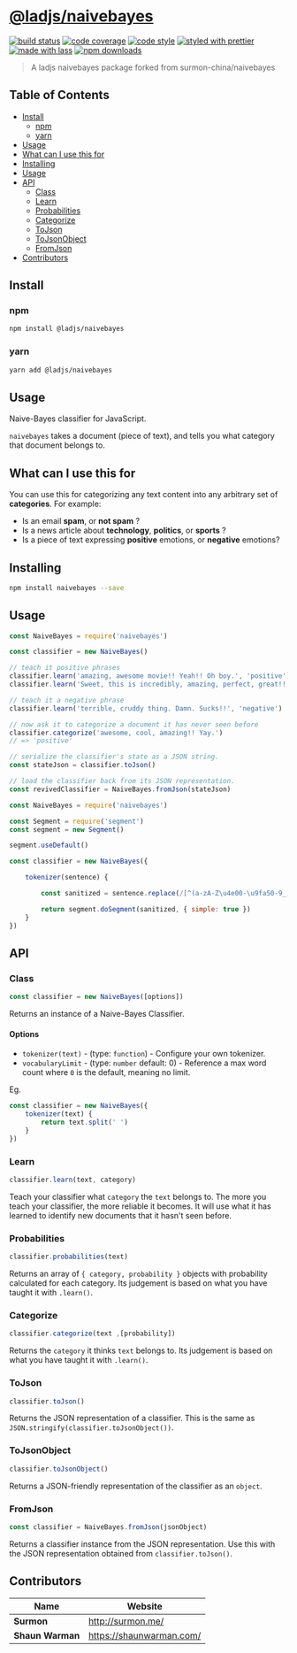 # [**@ladjs/naivebayes**](https://github.com/ladjs/naivebayes)

[![build status](https://img.shields.io/travis/com/shaunwarman/naivebayes.svg)](https://travis-ci.com/shaunwarman/naivebayes)
[![code coverage](https://img.shields.io/codecov/c/github/shaunwarman/naivebayes.svg)](https://codecov.io/gh/shaunwarman/naivebayes)
[![code style](https://img.shields.io/badge/code_style-XO-5ed9c7.svg)](https://github.com/sindresorhus/xo)
[![styled with prettier](https://img.shields.io/badge/styled_with-prettier-ff69b4.svg)](https://github.com/prettier/prettier)
[![made with lass](https://img.shields.io/badge/made_with-lass-95CC28.svg)](https://lass.js.org)
[![npm downloads](https://img.shields.io/npm/dt/@ladjs/naivebayes.svg)](https://npm.im/@ladjs/naivebayes)

> A ladjs naivebayes package forked from surmon-china/naivebayes


## Table of Contents

* [Install](#install)
  * [npm](#npm)
  * [yarn](#yarn)
* [Usage](#usage)
* [What can I use this for](#what-can-i-use-this-for)
* [Installing](#installing)
* [Usage](#usage-1)
* [API](#api)
  * [Class](#class)
  * [Learn](#learn)
  * [Probabilities](#probabilities)
  * [Categorize](#categorize)
  * [ToJson](#tojson)
  * [ToJsonObject](#tojsonobject)
  * [FromJson](#fromjson)
* [Contributors](#contributors)


## Install

### npm

```sh
npm install @ladjs/naivebayes
```

### yarn

```sh
yarn add @ladjs/naivebayes
```


## Usage

Naive-Bayes classifier for JavaScript.

`naivebayes` takes a document (piece of text), and tells you what category that document belongs to.


## What can I use this for

You can use this for categorizing any text content into any arbitrary set of **categories**. For example:

* Is an email **spam**, or **not spam** ?
* Is a news article about **technology**, **politics**, or **sports** ?
* Is a piece of text expressing **positive** emotions, or **negative** emotions?


## Installing

```sh
npm install naivebayes --save
```


## Usage

```javascript
const NaiveBayes = require('naivebayes')

const classifier = new NaiveBayes()

// teach it positive phrases
classifier.learn('amazing, awesome movie!! Yeah!! Oh boy.', 'positive')
classifier.learn('Sweet, this is incredibly, amazing, perfect, great!!', 'positive')

// teach it a negative phrase
classifier.learn('terrible, cruddy thing. Damn. Sucks!!', 'negative')

// now ask it to categorize a document it has never seen before
classifier.categorize('awesome, cool, amazing!! Yay.')
// => 'positive'

// serialize the classifier's state as a JSON string.
const stateJson = classifier.toJson()

// load the classifier back from its JSON representation.
const revivedClassifier = NaiveBayes.fromJson(stateJson)

```

```javascript
const NaiveBayes = require('naivebayes')

const Segment = require('segment')
const segment = new Segment()

segment.useDefault()

const classifier = new NaiveBayes({

    tokenizer(sentence) {

        const sanitized = sentence.replace(/[^(a-zA-Z\u4e00-\u9fa50-9_)+\s]/g, ' ')

        return segment.doSegment(sanitized, { simple: true })
    }
})
```


## API

### Class

```javascript
const classifier = new NaiveBayes([options])
```

Returns an instance of a Naive-Bayes Classifier.

#### Options

* `tokenizer(text)` - (type: `function`) -  Configure your own tokenizer.
* `vocabularyLimit` - (type: `number` default: 0) - Reference a max word count where `0` is the default, meaning no limit.

Eg.

```javascript
const classifier = new NaiveBayes({
    tokenizer(text) {
        return text.split(' ')
    }
})
```

### Learn

```javascript
classifier.learn(text, category)
```

Teach your classifier what `category` the `text` belongs to. The more you teach your classifier, the more reliable it becomes. It will use what it has learned to identify new documents that it hasn't seen before.

### Probabilities

```javascript
classifier.probabilities(text)
```

Returns an array of `{ category, probability }` objects with probability calculated for each category. Its judgement is based on what you have taught it with `.learn()`.

### Categorize

```javascript
classifier.categorize(text ,[probability])
```

Returns the `category` it thinks `text` belongs to. Its judgement is based on what you have taught it with `.learn()`.

### ToJson

```javascript
classifier.toJson()
```

Returns the JSON representation of a classifier. This is the same as `JSON.stringify(classifier.toJsonObject())`.

### ToJsonObject

```javascript
classifier.toJsonObject()
```

Returns a JSON-friendly representation of the classifier as an `object`.

### FromJson

```javascript
const classifier = NaiveBayes.fromJson(jsonObject)
```

Returns a classifier instance from the JSON representation. Use this with the JSON representation obtained from `classifier.toJson()`.


## Contributors

| Name             | Website                    |
| ---------------- | -------------------------- |
| **Surmon**       | <http://surmon.me/>        |
| **Shaun Warman** | <https://shaunwarman.com/> |
